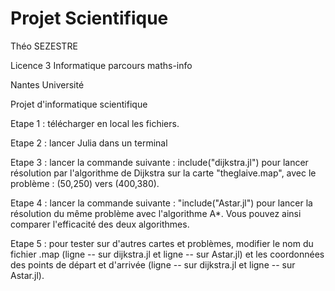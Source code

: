 # Projet Scientifique

Théo SEZESTRE

Licence 3 Informatique parcours maths-info

Nantes Université

Projet d'informatique scientifique

Etape 1 : télécharger en local les fichiers.

Etape 2 : lancer Julia dans un terminal

Etape 3 : lancer la commande suivante : include("dijkstra.jl") pour lancer résolution par l'algorithme de Dijkstra sur la carte "theglaive.map", avec le problème : (50,250) vers (400,380).

Etape 4 : lancer la commande suivante : "include("Astar.jl") pour lancer la résolution du même problème avec l'algorithme A*. Vous pouvez ainsi comparer l'efficacité des deux algorithmes.

Etape 5 : pour tester sur d'autres cartes et problèmes, modifier le nom du fichier .map (ligne -- sur dijkstra.jl et ligne -- sur Astar.jl) et les coordonnées des points de départ et d'arrivée (ligne -- sur dijkstra.jl et ligne -- sur Astar.jl).
